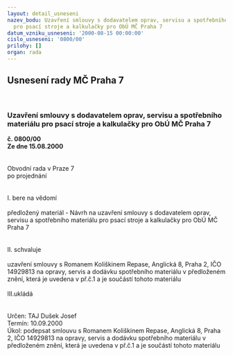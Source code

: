 ```yaml
---
layout: detail_usneseni
nazev_bodu: Uzavření smlouvy s dodavatelem oprav, servisu a spotřebního materiálu
  pro psací stroje a kalkulačky pro ObÚ MČ Praha 7
datum_vzniku_usneseni: '2000-08-15 00:00:00'
cislo_usneseni: '0800/00'
prilohy: []
organ: rada
---
```

<div id="ucUsn_pList" class="usn">
	<span><h2>Usnesení rady MČ Praha 7 </h2>
<br></span><div class="standBody">
<span><h3>Uzavření smlouvy s dodavatelem oprav, servisu a spotřebního materiálu pro psací stroje a kalkulačky pro ObÚ MČ Praha 7</h3></span><div class="center">
		<strong>č. 0800/00</strong><br>
	</div>
<div class="center">
		<strong>Ze dne 15.08.2000</strong><br><br>
	</div>     <br>Obvodní rada v Praze 7<br>po projednání<br><br><br>I.	bere na vědomí<br><br> předložený materiál -  Návrh na uzavření smlouvy s dodavatelem oprav, servisu a spotřebního materiálu pro psací stroje a kalkulačky pro ObÚ MČ Praha 7<br><br><br>II.	schvaluje <br><br>uzavření smlouvy  s Romanem Koliškinem Repase, Anglická 8, Praha 2, IČO 14929813 na opravy, servis a dodávku spotřebního materiálu v předloženém znění, která je  uvedena v př.č.1 a je součástí tohoto materiálu<br><br>III.ukládá <br><br>	<br> Určen:	     	TAJ Dušek Josef<br>Termín: 10.09.2000<br>Úkol:	podepsat smlouvu  s Romanem Koliškinem Repase, Anglická 8, Praha 2, IČO 14929813 na opravy, servis a dodávku spotřebního materiálu v předloženém znění, která je  uvedena v př.č.1 a je součástí tohoto materiálu<br><br>
</div>
</div>
